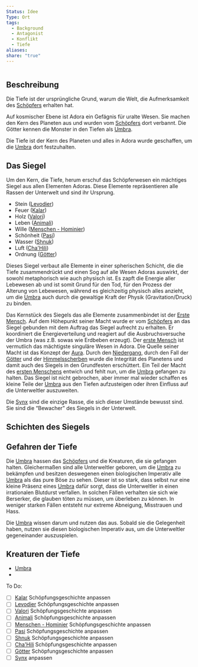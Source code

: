 ```yaml
---
Status: Idee
Type: Ort
tags:
  - Background
  - Antagonist
  - Konflikt
  - Tiefe
aliases: 
share: "true"
---
```



```table-of-contents
```
## Beschreibung

Die Tiefe ist der ursprüngliche Grund, warum die Welt, die Aufmerksamkeit des [Schöpfers](../../../G%C3%B6tter/Reihen%20der%20G%C3%B6tter/Sch%C3%B6pferwesen.md) erhalten hat. 

Auf kosmischer Ebene ist Adora ein Gefägnis für uralte Wesen. Sie machen den Kern des Planeten aus und wurden vom [Schöpfers](../../../G%C3%B6tter/Reihen%20der%20G%C3%B6tter/Sch%C3%B6pferwesen.md) dort verbannt. Die Götter kennen die Monster in den Tiefen als [Umbra](../../../Gefahren/Feinde%20der%20G%C3%B6tter/Die%20Umbra/Umbra.md). 

Die Tiefe ist der Kern des Planeten und alles in Adora wurde geschaffen, um die [Umbra](../../../Gefahren/Feinde%20der%20G%C3%B6tter/Die%20Umbra/Umbra.md) dort festzuhalten. 


## Das Siegel

Um den Kern, die Tiefe, herum erschuf das Schöpferwesen ein mächtiges Siegel aus allen Elementen Adoras. Diese Elemente repräsentieren alle Rassen der Unterwelt und sind ihr Ursprung. 
- Stein ([Levodier](../../../Rassen%20-%20Spezies/Levodier.md))
- Feuer ([Kalar](../../../Rassen%20-%20Spezies/Kalar.md))
- Holz ([Valori](../../../Rassen%20-%20Spezies/Valori.md))
- Leben ([Animali](../../../Rassen%20-%20Spezies/Animali.md))
- Wille ([Menschen - Hominier](../../../Rassen%20-%20Spezies/Menschen%20-%20Hominier.md))
- Schönheit ([Pasi](../../../Rassen%20-%20Spezies/Pasi.md))
- Wasser ([Shnuk](../../../../../Shnuk.md))
- Luft ([Cha'Hili](../../../../../Cha'Hili.md))
- Ordnung ([Götter](../../../G%C3%B6tter/index.md))

Dieses Siegel verbaut alle Elemente in einer spherischen Schicht, die die Tiefe zusammendrückt und einen Sog auf alle Wesen Adoras auswirkt, der sowohl metaphorisch wie auch physisch ist. Es zapft die Energie aller Lebewesen ab und ist somit Grund für den Tod, für den Prozess der Alterung von Lebewesen, während es gleichzeitig physisch alles anzieht, um die [Umbra](../../../Gefahren/Feinde%20der%20G%C3%B6tter/Die%20Umbra/Umbra.md) auch durch die gewaltige Kraft der Physik (Gravitation/Druck) zu binden. 

Das Kernstück des Siegels das alle Elemente zusammenbindet ist der [Erste Mensch](../../../Rassen%20-%20Spezies/Erste%20Mensch.md). Auf dem Höhepunkt seiner Macht wurde er vom [Schöpfers](../../../G%C3%B6tter/Reihen%20der%20G%C3%B6tter/Sch%C3%B6pferwesen.md) an das Siegel gebunden mit dem Auftrag das Siegel aufrecht zu erhalten. Er koordiniert die Energieverteilung und reagiert auf die Ausbruchsversuche der Umbra (was z.B. sowas wie Erdbeben erzeugt). Der [erste Mensch](../../../Rassen%20-%20Spezies/Erste%20Mensch.md) ist vermutlich das mächtigste singuläre Wesen in Adora. Die Quelle seiner Macht ist das Konzept der [Aura](../../../../../Aura.md). Durch den [Niedergang](../../../Geschichte%20von%20Adora/Der%20Niedergang.md), durch den Fall der [Götter](../../../G%C3%B6tter/index.md) und der [Himmelsscherben](../../Der%20Himmel/Himmelsscherben.md) wurde die Integrität des Planetens und damit auch des Siegels in den Grundfesten erschüttert. Ein Teil der Macht des [ersten Menschens](../../../Rassen%20-%20Spezies/Erste%20Mensch.md) entwich und fehlt nun, um die [Umbra](../../../Gefahren/Feinde%20der%20G%C3%B6tter/Die%20Umbra/Umbra.md) gefangen zu halten. Das Siegel ist nicht gebrochen, aber immer mal wieder schaffen es kleine Teile der [Umbra](../../../Gefahren/Feinde%20der%20G%C3%B6tter/Die%20Umbra/Umbra.md) aus den Tiefen aufzusteigen oder ihren Einfluss auf die Unterweltler auszuweiten. 

Die [Synx](../../../Rassen%20-%20Spezies/Synx.md) sind die einzige Rasse, die sich dieser Umstände bewusst sind. Sie sind die “Bewacher” des Siegels in der Unterwelt. 


## Schichten des Siegels



## Gefahren der Tiefe

Die [Umbra](../../../Gefahren/Feinde%20der%20G%C3%B6tter/Die%20Umbra/Umbra.md) hassen das [Schöpfers](../../../G%C3%B6tter/Reihen%20der%20G%C3%B6tter/Sch%C3%B6pferwesen.md) und die Kreaturen, die sie gefangen halten. Gleichermaßen sind alle Unterweltler geboren, um die [Umbra](../../../Gefahren/Feinde%20der%20G%C3%B6tter/Die%20Umbra/Umbra.md) zu bekämpfen und besitzen deswegenen einen biologischen Imperativ alle [Umbra](../../../Gefahren/Feinde%20der%20G%C3%B6tter/Die%20Umbra/Umbra.md) als das pure Böse zu sehen. Dieser ist so stark, dass selbst nur eine kleine Präsenz eines [Umbra](../../../Gefahren/Feinde%20der%20G%C3%B6tter/Die%20Umbra/Umbra.md) dafür sorgt, dass die Unterweltler in einen irrationalen Blutdurst verfallen. In solchen Fällen verhalten sie sich wie Berserker, die glauben töten zu müssen, um überleben zu können. In weniger starken Fällen entsteht nur extreme Abneigung, Misstrauen und Hass. 

Die [Umbra](../../../Gefahren/Feinde%20der%20G%C3%B6tter/Die%20Umbra/Umbra.md) wissen darum und nutzen das aus. Sobald sie die Gelegenheit haben, nutzen sie diesen biologischen Imperativ aus, um die Unterweltler gegeneinander auszuspielen. 


## Kreaturen der Tiefe

- [Umbra](../../../Gefahren/Feinde%20der%20G%C3%B6tter/Die%20Umbra/Umbra.md)
- 




To Do:
- [ ] [Kalar](../../../Rassen%20-%20Spezies/Kalar.md) Schöpfungsgeschichte anpassen 
- [ ] [Levodier](../../../Rassen%20-%20Spezies/Levodier.md) Schöpfungsgeschichte anpassen
- [ ] [Valori](../../../Rassen%20-%20Spezies/Valori.md) Schöpfungsgeschichte anpassen 
- [ ] [Animali](../../../Rassen%20-%20Spezies/Animali.md) Schöpfungsgeschichte anpassen 
- [ ] [Menschen - Hominier](../../../Rassen%20-%20Spezies/Menschen%20-%20Hominier.md) Schöpfungsgeschichte anpassen 
- [ ] [Pasi](../../../Rassen%20-%20Spezies/Pasi.md) Schöpfungsgeschichte anpassen 
- [ ] [Shnuk](../../../../../Shnuk.md) Schöpfungsgeschichte anpassen 
- [ ] [Cha'Hili](../../../../../Cha'Hili.md) Schöpfungsgeschichte anpassen 
- [ ] [Götter](../../../G%C3%B6tter/index.md) Schöpfungsgeschichte anpassen 
- [ ] [Synx](../../../Rassen%20-%20Spezies/Synx.md) anpassen